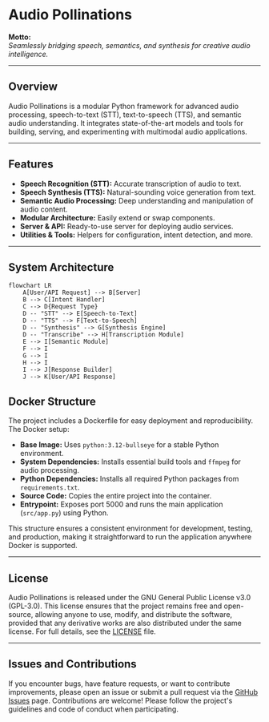 # Audio Pollinations

**Motto:**  
*Seamlessly bridging speech, semantics, and synthesis for creative audio intelligence.*

---

## Overview

Audio Pollinations is a modular Python framework for advanced audio processing, speech-to-text (STT), text-to-speech (TTS), and semantic audio understanding. It integrates state-of-the-art models and tools for building, serving, and experimenting with multimodal audio applications.

---

## Features

- **Speech Recognition (STT):** Accurate transcription of audio to text.
- **Speech Synthesis (TTS):** Natural-sounding voice generation from text.
- **Semantic Audio Processing:** Deep understanding and manipulation of audio content.
- **Modular Architecture:** Easily extend or swap components.
- **Server & API:** Ready-to-use server for deploying audio services.
- **Utilities & Tools:** Helpers for configuration, intent detection, and more.

---

## System Architecture

```mermaid
flowchart LR
    A[User/API Request] --> B[Server]
    B --> C[Intent Handler]
    C --> D{Request Type}
    D -- "STT" --> E[Speech-to-Text]
    D -- "TTS" --> F[Text-to-Speech]
    D -- "Synthesis" --> G[Synthesis Engine]
    D -- "Transcribe" --> H[Transcription Module]
    E --> I[Semantic Module]
    F --> I
    G --> I
    H --> I
    I --> J[Response Builder]
    J --> K[User/API Response]
```

## Docker Structure

The project includes a Dockerfile for easy deployment and reproducibility. The Docker setup:

- **Base Image:** Uses `python:3.12-bullseye` for a stable Python environment.
- **System Dependencies:** Installs essential build tools and `ffmpeg` for audio processing.
- **Python Dependencies:** Installs all required Python packages from `requirements.txt`.
- **Source Code:** Copies the entire project into the container.
- **Entrypoint:** Exposes port 5000 and runs the main application (`src/app.py`) using Python.

This structure ensures a consistent environment for development, testing, and production, making it straightforward to run the application anywhere Docker is supported.

---

## License

Audio Pollinations is released under the GNU General Public License v3.0 (GPL-3.0). This license ensures that the project remains free and open-source, allowing anyone to use, modify, and distribute the software, provided that any derivative works are also distributed under the same license. For full details, see the [LICENSE](./LICENSE) file.

---

## Issues and Contributions

If you encounter bugs, have feature requests, or want to contribute improvements, please open an issue or submit a pull request via the [GitHub Issues](https://github.com/your-repo/audio.pollinations/issues) page. Contributions are welcome! Please follow the project's guidelines and code of conduct when participating.